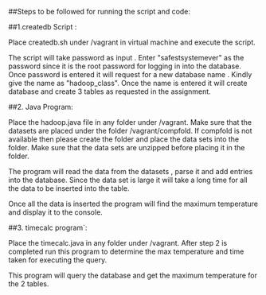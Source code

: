 ##Steps to be followed for running the script and code:

##1.createdb Script :

Place createdb.sh under /vagrant in virtual machine and execute the script.

The script will take password as input . Enter "safestsystemever" as the password since it is the root password for logging in into the database.
Once password is entered it will request for a new database name . Kindly give the name as "hadoop_class". Once the name is entered it will create database
and create 3 tables as requested in the assignment.


##2. Java Program:

Place the hadoop.java file in any folder under /vagrant. Make sure that the datasets are placed under the folder /vagrant/compfold.
If compfold is not available then please create the folder and place the data sets into the folder. Make sure that the data sets are unzipped before placing it in the folder.

The program will read the data from the datasets , parse it and add entries into the database. Since the data set is large it will take a long time for all the data
to be inserted into the table.

Once all the data is inserted the program will find the maximum temperature and display it to the console.

##3. timecalc program`:

Place the timecalc.java in any folder under /vagrant.
After step 2 is completed run this program to determine the max temperature and time taken for executing the query.

This program will query the database and get the maximum temperature for the 2 tables.
